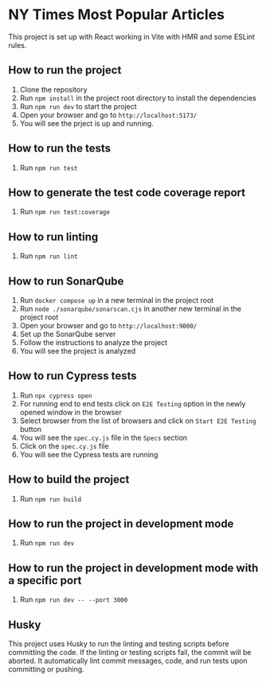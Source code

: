 # NY Times Most Popular Articles

This project is set up with React working in Vite with HMR and some ESLint rules.

## How to run the project

1. Clone the repository
2. Run `npm install` in the project root directory to install the dependencies
3. Run `npm run dev` to start the project
4. Open your browser and go to `http://localhost:5173/`
5. You will see the prject is up and running.

## How to run the tests

1. Run `npm run test`

## How to generate the test code coverage report

1. Run `npm run test:coverage`

## How to run linting

1. Run `npm run lint`

## How to run SonarQube

1. Run `docker compose up` in a new terminal in the project root
2. Run `node ./sonarqube/sonarscan.cjs` in another new terminal in the project root
3. Open your browser and go to `http://localhost:9000/`
4. Set up the SonarQube server
8. Follow the instructions to analyze the project
9. You will see the project is analyzed

## How to run Cypress tests

1. Run `npx cypress open`
2. For running end to end tests click on `E2E Testing` option in the newly opened window in the browser
3. Select browser from the list of browsers and click on `Start E2E Testing` button
4. You will see the `spec.cy.js` file in the `Specs` section
5. Click on the `spec.cy.js` file
6. You will see the Cypress tests are running

## How to build the project

1. Run `npm run build`

## How to run the project in development mode

1. Run `npm run dev`

## How to run the project in development mode with a specific port

1. Run `npm run dev -- --port 3000`

## Husky

This project uses Husky to run the linting and testing scripts before committing the code. If the linting or testing scripts fail, the commit will be aborted. It automatically lint commit messages, code, and run tests upon committing or pushing.
